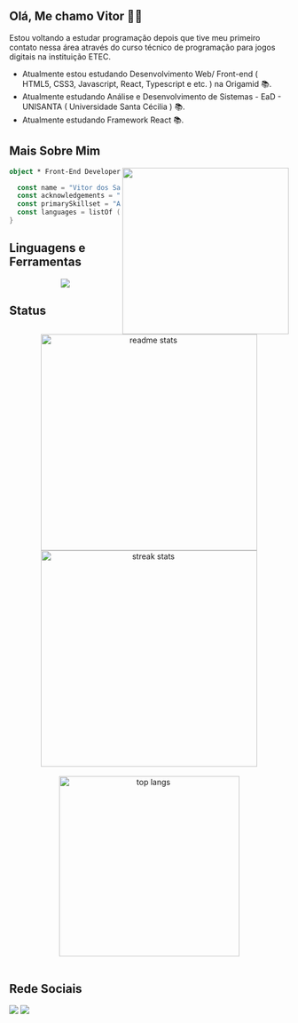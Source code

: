 ##  Olá, Me chamo Vitor 👋😁

Estou voltando a estudar programação depois que tive meu primeiro contato nessa área através do curso técnico de programação para jogos digitais na instituição ETEC.

- Atualmente estou estudando Desenvolvimento Web/ Front-end ( HTML5, CSS3, Javascript, React, Typescript e etc. ) na Origamid 📚.
- Atualmente estudando Análise e Desenvolvimento de Sistemas - EaD - UNISANTA ( Universidade Santa Cécilia ) 📚.
- Atualmente estudando Framework React 📚.
  
## Mais Sobre Mim

<img align="right" width="300" src="https://i2.wp.com/allhtaccess.info/wp-content/uploads/2018/03/programming.gif?fit=1281%2C716&ssl=1" />

``` kotlin
object * Front-End Developer * {

  const name = "Vitor dos Santos Gonçalves"
  const acknowledgements = "Desenvolvimento Web / Front-end"
  const primarySkillset = "Aperfeiçoando as skills"
  const languages = listOf (" Javascript ", " HTML5 ", " CSS3 ")
}
 ```

## Linguagens e Ferramentas

<p align="center">
  <a href="https://skillicons.dev">
    <img src="https://skillicons.dev/icons?i=html,css,js,react,git,github,tailwind,vscode,vite,npm,ps,pr,regex" />
  </a>
</p>

## Status

<div align=center>
  <img width=390 src="https://github-readme-stats-salesp07.vercel.app/api?username=vitordsg&count_private=true&show_icons=true&theme=react&rank_icon=github&border_radius=10" alt="readme stats" />
  <br/>
  <img width=390 src="https://github-readme-streak-stats-salesp07.vercel.app/?user=vitordsg&count_private=true&theme=react&border_radius=10" alt="streak stats"/>
  <br/>
  <br>
  <img width=325 align="center" src="https://github-readme-stats-salesp07.vercel.app/api/top-langs/?username=vitordsg&hide=&langs_count=8&layout=donut-vertical&theme=react&border_radius=10&size_weight=0.5&count_weight=0.5&exclude_repo=github-readme-stats" alt="top langs" />
</div>
<br>

## Rede Sociais

<div>
 <a href="https://www.instagram.com/_dsvitor/"><img src="https://img.shields.io/badge/Instagram-E4405F?style=for-the-badge&logo=instagram&logoColor=white" target="_blank"></a>
 <!-- <a href="https://www.facebook.com/profile.php?id=100003917008531" target="_blank" ><img src="https://img.shields.io/badge/Facebook-1877F2?style=for-the-badge&logo=facebook&logoColor=white.png" target="_blank"></a>
 <a href="https://www.youtube.com/@Vitorzkk/featured target="_blank"><img src="https://img.shields.io/badge/YouTube-FF0000?style=for-the-badge&logo=youtube&logoColor=white.png" target="_blank"></a> -->
 <a href="https://www.linkedin.com/in/vitordsg/"><img src="https://img.shields.io/badge/LinkedIn-0077B5?style=for-the-badge&logo=linkedin&logoColor=white" target="_blank"></a>
</div>
